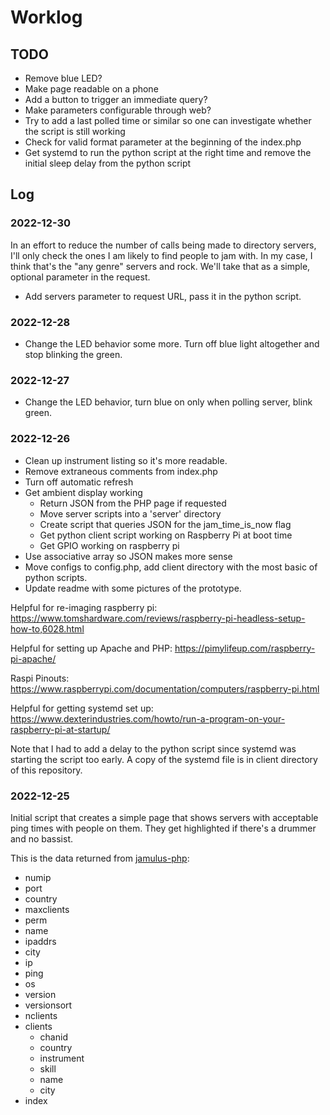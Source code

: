 # Worklog

## TODO

- Remove blue LED?
- Make page readable on a phone
- Add a button to trigger an immediate query?
- Make parameters configurable through web?
- Try to add a last polled time or similar so one can investigate whether the script is still working
- Check for valid format parameter at the beginning of the index.php
- Get systemd to run the python script at the right time and remove the initial sleep delay from the python script

## Log

### 2022-12-30

In an effort to reduce the number of calls being made to directory servers, I'll only check the ones I am likely to find people to jam with. In my case, I think that's the "any genre" servers and rock. We'll take that as a simple, optional parameter in the request.

- Add servers parameter to request URL, pass it in the python script.

### 2022-12-28

- Change the LED behavior some more. Turn off blue light altogether and stop blinking the green.

### 2022-12-27

- Change the LED behavior, turn blue on only when polling server, blink green.

### 2022-12-26

- Clean up instrument listing so it's more readable.
- Remove extraneous comments from index.php
- Turn off automatic refresh
- Get ambient display working
  - Return JSON from the PHP page if requested
  - Move server scripts into a 'server' directory
  - Create script that queries JSON for the jam_time_is_now flag
  - Get python client script working on Raspberry Pi at boot time
  - Get GPIO working on raspberry pi
- Use associative array so JSON makes more sense
- Move configs to config.php, add client directory with the most basic of python scripts.
- Update readme with some pictures of the prototype.

Helpful for re-imaging raspberry pi: https://www.tomshardware.com/reviews/raspberry-pi-headless-setup-how-to,6028.html

Helpful for setting up Apache and PHP: https://pimylifeup.com/raspberry-pi-apache/

Raspi Pinouts: https://www.raspberrypi.com/documentation/computers/raspberry-pi.html

Helpful for getting systemd set up: https://www.dexterindustries.com/howto/run-a-program-on-your-raspberry-pi-at-startup/

Note that I had to add a delay to the python script since systemd was starting the script too early. A copy of the systemd file is in client directory of this repository.

### 2022-12-25

Initial script that creates a simple page that shows servers with acceptable ping times with people on them. They get highlighted if there's a drummer and no bassist.

This is the data returned from [jamulus-php](https://github.com/softins/jamulus-php):

 - numip
 - port
 - country
 - maxclients
 - perm
 - name
 - ipaddrs
 - city
 - ip
 - ping
 - os
 - version
 - versionsort
 - nclients
 - clients
    - chanid
    - country
    - instrument
    - skill
    - name
    - city
 - index
 
